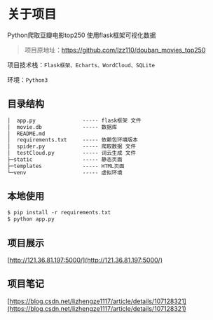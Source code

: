 # 关于项目

Python爬取豆瓣电影top250 使用flask框架可视化数据

> 项目原地址：https://github.com/lzz110/douban_movies_top250

项目技术栈：`Flask框架、Echarts、WordCloud、SQLite`

环境：`Python3`

## 目录结构

```html
│  app.py				----- flask框架 文件
│  movie.db				----- 数据库
│  README.md
│  requirements.txt		----- 依赖包环境版本
│  spider.py			----- 爬取数据 文件
│  testCloud.py			----- 词云生成 文件
├─static				----- 静态页面
├─templates				----- HTML页面
└─venv					----- 虚拟环境
```

## 本地使用

```html
$ pip install -r requirements.txt
$ python app.py
```

## 项目展示

[http://121.36.81.197:5000/](http://121.36.81.197:5000/)

## 项目笔记

[https://blog.csdn.net/lizhengze1117/article/details/107128321](https://blog.csdn.net/lizhengze1117/article/details/107128321)


